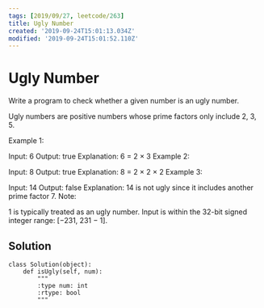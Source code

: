 ```yaml
---
tags: [2019/09/27, leetcode/263]
title: Ugly Number
created: '2019-09-24T15:01:13.034Z'
modified: '2019-09-24T15:01:52.110Z'
---
```


# Ugly Number

Write a program to check whether a given number is an ugly number.

Ugly numbers are positive numbers whose prime factors only include 2, 3, 5.

Example 1:

Input: 6
Output: true
Explanation: 6 = 2 × 3
Example 2:

Input: 8
Output: true
Explanation: 8 = 2 × 2 × 2
Example 3:

Input: 14
Output: false 
Explanation: 14 is not ugly since it includes another prime factor 7.
Note:

1 is typically treated as an ugly number.
Input is within the 32-bit signed integer range: [−231,  231 − 1].

## Solution

```
class Solution(object):
    def isUgly(self, num):
        """
        :type num: int
        :rtype: bool
        """
        
```

